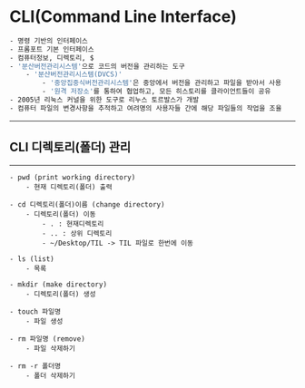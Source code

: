 # CLI(Command Line Interface)
```bash
- 명령 기반의 인터페이스
- 프롬포트 기본 인터페이스
- 컴퓨터정보, 디렉토리, $
- '분산버전관리시스템'으로 코드의 버전을 관리하는 도구
    - '분산버전관리시스템(DVCS)'
        - '중앙집중식버전관리시스템'은 중앙에서 버전을 관리하고 파일을 받아서 사용
        - '원격 저장소'를 통하여 협업하고, 모든 히스토리를 클라이언트들이 공유
- 2005년 리눅스 커널을 위한 도구로 리누스 토르발스가 개발
- 컴퓨터 파일의 변경사항을 추적하고 여려명의 사용자들 간에 해당 파일들의 작업을 조율
```
---
## CLI 디렉토리(폴더) 관리
---
```
- pwd (print working directory)
    - 현재 디렉토리(폴더) 출력
```
```
- cd 디렉토리(폴더)이름 (change directory)
    - 디렉토리(폴더) 이동
        - . : 현재디렉토리
        - .. : 상위 디렉토리
        - ~/Desktop/TIL -> TIL 파일로 한번에 이동
```
```
- ls (list) 
    - 목록
```
```
- mkdir (make directory)
    - 디렉토리(폴더) 생성
```
```
- touch 파일명
    - 파일 생성
```
```
- rm 파일명 (remove)
    - 파일 삭제하기
```
```
- rm -r 폴더명
    - 폴더 삭제하기

```
